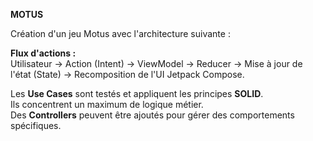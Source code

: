 **MOTUS**

Création d'un jeu Motus avec l'architecture suivante :

**Flux d'actions :**  
Utilisateur → Action (Intent) → ViewModel → Reducer → Mise à jour de l'état (State) → Recomposition de l'UI Jetpack Compose.

Les **Use Cases** sont testés et appliquent les principes **SOLID**.  
Ils concentrent un maximum de logique métier.  
Des **Controllers** peuvent être ajoutés pour gérer des comportements spécifiques.

